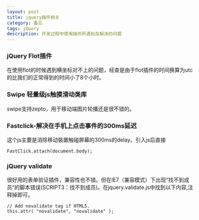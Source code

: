 ```yaml
---
layout: post
title: jquery插件相关
category: 备忘
tags: jQuery
description: 开发过程中使用插件所遇到及解决的问题
---
```


### jQuery Flot插件
在使用flot的时候遇到横坐标对不上的问题，经查是由于flot插件的时间换算为utc的比我们的正常得到的时间小了8个小时。

### Swipe 轻量级js触摸滑动类库
swipe支持zepto，用于移动端图片轮播还是很不错的。	

### Fastclick-解决在手机上点击事件的300ms延迟
这个js主要是消除移动裝置触碰屏幕的300ms的delay。引入js后直接

	FastClick.attach(document.body);
### jQuery validate
很好用的表单验证插件，兼容性也不错。但在IE7（兼容模式）下出现“找不到成员”的脚本错误(SCRIPT3：找不到成员)。在jquery.validate.js中找到以下内容,注释掉即可。

	// Add novalidate tag if HTML5.
	this.attr( "novalidate", "novalidate" );
